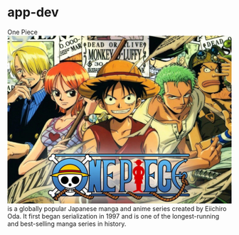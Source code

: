 # app-dev
One Piece
![One piece banner](onepiece.jpg)
is a globally popular Japanese manga and anime series created by Eiichiro Oda. It first began serialization in 1997 and is one of the longest-running and best-selling manga series in history.
